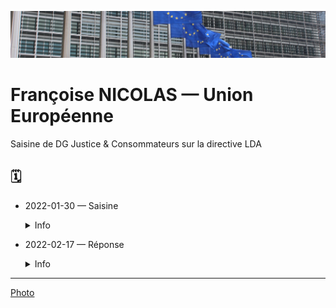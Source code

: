 ![img](../_aux/berlay_Commons.png)
# Françoise NICOLAS — Union Européenne

Saisine de DG Justice & Consommateurs sur la directive LDA

## 🗓
* 2022-01-30 — Saisine
    <details>
      <summary>Info</summary>
    
    * Service: DG Justice & Consommateurs
    * [document](../pieces/identifiant/acfb12ff)
    </details>

* 2022-02-17 — Réponse
    <details>
      <summary>Info</summary>
    
    * Signé: Ingrid BELLANDER TODINO
    * [document](../pieces/identifiant/114d5f23)
    </details>

---
[Photo](./cewiki-attrib.md#berlay)
